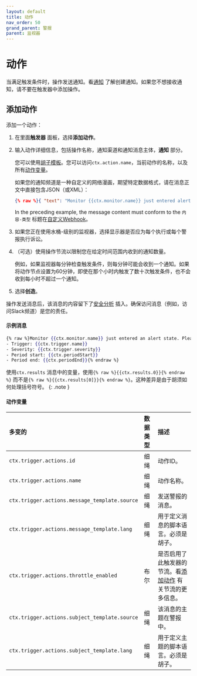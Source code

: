 ```yaml
---
layout: default
title: 动作
nav_order: 50
grand_parent: 警报
parent: 监视器
---
```


# 动作

当满足触发条件时，操作发送通知。看[通知]({{site.url}}{{site.baseurl}}/notifications-plugin/index/) 了解创建通知。如果您不想接收通知，请不要在触发器中添加操作。

## 添加动作

添加一个动作：

1. 在里面**触发器** 面板，选择**添加动作**。
1. 输入动作详细信息，包括操作名称，通知渠道和通知消息主体，**通知** 部分。

    您可以使用[胡子模板](https://mustache.github.io/mustache.5.html)。您可以访问`ctx.action.name`，当前动作的名称，以及所有[动作变量](#actions-variables)。

    如果您的通知频道是一种自定义的网络漫画，期望特定数据格式，请在消息正文中直接包含JSON（或XML）：

    ```json
    {% raw %}{ "text": "Monitor {{ctx.monitor.name}} just entered alert status. Please investigate the issue. - Trigger: {{ctx.trigger.name}} - Severity: {{ctx.trigger.severity}} - Period start: {{ctx.periodStart}} - Period end: {{ctx.periodEnd}}" }{% endraw %}
    ```

    In the preceding example, the message content must conform to the `内容-类型` 标题在[自定义Webhook]({{site.url}}{{site.baseurl}}/notifications-plugin/index/)。

1. 如果您正在使用水桶-级别的监视器，选择显示器是否应为每个执行或每个警报执行诉讼。
1. （可选）使用操作节流以限制您在给定时间范围内收到的通知数量。

    例如，如果监视器每分钟检查触发条件，则每分钟可能会收到一个通知。如果将动作节点设置为60分钟，即使在那个小时内触发了数十次触发条件，也不会收到每小时不超过一个通知。

1. 选择**创造**。

操作发送消息后，该消息的内容留下了[安全分析]({{site.url}}{{site.baseurl}}/security-analytics/index/) 插入。确保访问消息（例如，访问Slack频道）是您的责任。

#### 示例消息

```mustache
{% raw %}Monitor {{ctx.monitor.name}} just entered an alert state. Please investigate the issue.
- Trigger: {{ctx.trigger.name}}
- Severity: {{ctx.trigger.severity}}
- Period start: {{ctx.periodStart}}
- Period end: {{ctx.periodEnd}}{% endraw %}
```

使用`ctx.results` 消息中的变量，使用`{% raw %}{{ctx.results.0}}{% endraw %}` 而不是`{% raw %}{{ctx.results[0]}}{% endraw %}`。这种差异是由于胡须如何处理括号符号。
{: .note }

#### 动作变量

多变的| 数据类型| 描述
:--- | :--- | :---
`ctx.trigger.actions.id` | 细绳| 动作ID。
`ctx.trigger.actions.name` | 细绳| 动作名称。
`ctx.trigger.actions.message_template.source` | 细绳| 发送警报的消息。
`ctx.trigger.actions.message_template.lang` | 细绳| 用于定义消息的脚本语言。必须是胡子。
`ctx.trigger.actions.throttle_enabled` | 布尔| 是否启用了此触发器的节流。看[添加动作](#adding-actions) 有关节流的更多信息。
`ctx.trigger.actions.subject_template.source` | 细绳| 该消息的主题在警报中。
`ctx.trigger.actions.subject_template.lang` | 细绳| 用于定义主题的脚本语言。必须是胡子。

